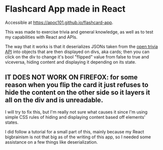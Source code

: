 # Flashcard App made in React

Accessible at https://apoc101.github.io/flashcard-app.

This was made to exercise trivia and general knowledge, as well as to test my capabilities with React and APIs.

The way that it works is that it deserializes JSONs taken from the [open trivia API](https://opentdb.com/) into objects that are then displayed on divs, aka cards; 
then you can click on the div to change it's bool "flipped" value from false to true and viceversa, hiding content and displaying it depending on its state.

## IT DOES NOT WORK ON FIREFOX: for some reason when you flip the card it just refuses to hide the content on the other side so it layers it all on the div and is unreadable.

I will try to fix this, but I'm really not sure what causes it since I'm using simple CSS rules of hiding and displaying content based off elements' states.

I did follow a tutorial for a small part of this, mainly because my React bigbrainism is not that big as of the writing of this app, so I needed some assistance on a few things like deserialization.
